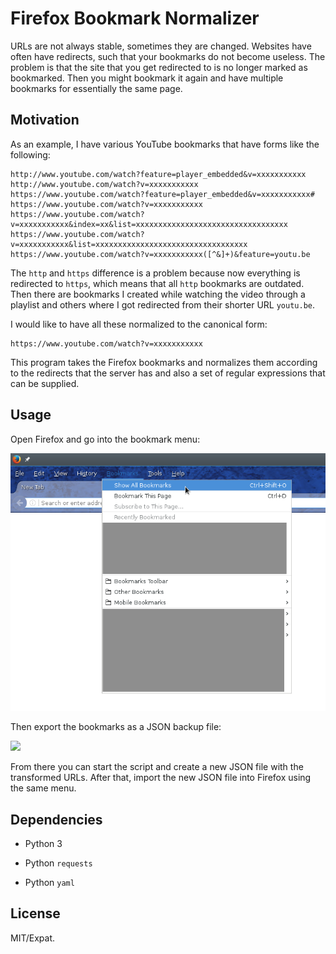 # Firefox Bookmark Normalizer

URLs are not always stable, sometimes they are changed. Websites have often
have redirects, such that your bookmarks do not become useless. The problem is
that the site that you get redirected to is no longer marked as bookmarked.
Then you might bookmark it again and have multiple bookmarks for essentially
the same page.

## Motivation

As an example, I have various YouTube bookmarks that have forms like the
following:

    http://www.youtube.com/watch?feature=player_embedded&v=xxxxxxxxxxx
    http://www.youtube.com/watch?v=xxxxxxxxxxx
    https://www.youtube.com/watch?feature=player_embedded&v=xxxxxxxxxxx#
    https://www.youtube.com/watch?v=xxxxxxxxxxx
    https://www.youtube.com/watch?v=xxxxxxxxxxx&index=xx&list=xxxxxxxxxxxxxxxxxxxxxxxxxxxxxxxxxx
    https://www.youtube.com/watch?v=xxxxxxxxxxx&list=xxxxxxxxxxxxxxxxxxxxxxxxxxxxxxxxxx
    https://www.youtube.com/watch?v=xxxxxxxxxxx([^&]+)&feature=youtu.be

The `http` and `https` difference is a problem because now everything is
redirected to `https`, which means that all `http` bookmarks are outdated. Then
there are bookmarks I created while watching the video through a playlist and
others where I got redirected from their shorter URL `youtu.be`.

I would like to have all these normalized to the canonical form:

    https://www.youtube.com/watch?v=xxxxxxxxxxx

This program takes the Firefox bookmarks and normalizes them according to the
redirects that the server has and also a set of regular expressions that can be
supplied.

## Usage

Open Firefox and go into the bookmark menu:

![](doc/1-bookmarks.png)

Then export the bookmarks as a JSON backup file:

![](doc/1-backup.png)

From there you can start the script and create a new JSON file with the
transformed URLs. After that, import the new JSON file into Firefox using the
same menu.

## Dependencies

- Python 3

- Python `requests`
- Python `yaml`

## License

MIT/Expat.

<!-- vim: set spell tw=79 :-->
